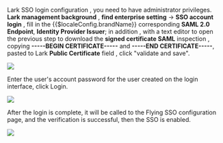 <IntegrationDetailCard title="Configure Lark SSO Login">

Lark SSO login configuration , you need to have administrator privileges. **Lark management background** , **find enterprise setting** -> **SSO account login** , fill in the {{$localeConfig.brandName}} corresponding **SAML 2.0 Endpoint**, **Identity Provider Issuer**; in addition , with a text editor to open the previous step to download the **signed certificate SAML** inspection , copying **-----BEGIN CERTIFICATE-----** and **-----END CERTIFICATE-----**, pasted to Lark **Public Certificate** field , click "validate and save".

![](~@imagesZhCn/integration/lark/2-1.png)

Enter the user's account password for the user created on the login interface, click Login.

![](~@imagesZhCn/integration/lark/2-2.png)

After the login is complete, it will be called to the Flying SSO configuration page, and the verification is successful, then the SSO is enabled.

![](~@imagesZhCn/integration/lark/2-3.png)

</IntegrationDetailCard>
